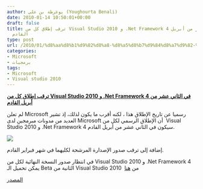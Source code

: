 ```yaml
---
author: يوغرطة بن علي (Youghourta Benali)
date: 2010-01-14 10:50:01+00:00
draft: false
title: ترقب إطلاق كل من Visual Studio 2010 و .Net Framework 4 في الثاني عشر من أبريل
  القادم
type: post
url: /2010/01/%d8%aa%d8%b1%d9%82%d8%a8-%d8%a5%d8%b7%d9%84%d8%a7%d9%82-%d9%83%d9%84-%d9%85%d9%86-visual-studio-2010-%d9%88-net-framework-4-%d9%81%d9%8a-%d8%a7%d9%84%d8%ab%d8%a7%d9%86%d9%8a-%d8%b9%d8%b4%d8%b1-%d9%85/
categories:
- Microsoft
- برمجيات
tags:
- Microsoft
- Visual studio 2010
---
```


[**ترقب إطلاق كل من Visual Studio 2010 و .Net Framework 4 في الثاني عشر من أبريل القادم**](https://www.it-scoop.com/2010/01/%d8%aa%d8%b1%d9%82%d8%a8-%d8%a5%d8%b7%d9%84%d8%a7%d9%82-%d9%83%d9%84-%d9%85%d9%86-visual-studio-2010-%d9%88-net-framework-4-%d9%81%d9%8a-%d8%a7%d9%84%d8%ab%d8%a7%d9%86%d9%8a-%d8%b9%d8%b4%d8%b1-%d9%85/)


لم تعلن Microsoft رسميا عن تاريخ الإطلاق هذا ، لكنه أقرب ما يكون لذلك، إذ تشير العديد من مدونات مبرمجين لدى Microsoft أن الإطلاق الرسمي لكل من  Visual Studio 2010 و .Net Framework 4 سيكون في الثاني عشر من أبريل القادم.

[![](vs2010_logo.png)
](https://www.it-scoop.com/2010/01/%d8%aa%d8%b1%d9%82%d8%a8-%d8%a5%d8%b7%d9%84%d8%a7%d9%82-%d9%83%d9%84-%d9%85%d9%86-visual-studio-2010-%d9%88-net-framework-4-%d9%81%d9%8a-%d8%a7%d9%84%d8%ab%d8%a7%d9%86%d9%8a-%d8%b9%d8%b4%d8%b1-%d9%85/)

إضافة إلى ترقب صدور الإصدارة المرشحة لكليهما في شهر فبراير القادم.

في انتظار صدور النسخة النهائية لكل من Visual Studio 2010 و .Net Framework 4 يمكن تحميل الـ Beta الثانية من Visual Studio 2010  من [هنا](http://www.microsoft.com/visualstudio/en-us/products/2010/default.mspx)

[المصدر](http://blogs.msdn.com/bspann/archive/2010/01/14/visual-studio-2010-net-framework-4-launch-date.aspx)
